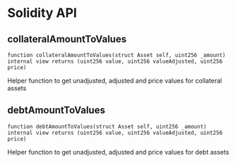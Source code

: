 # Solidity API

## collateralAmountToValues

```solidity
function collateralAmountToValues(struct Asset self, uint256 _amount) internal view returns (uint256 value, uint256 valueAdjusted, uint256 price)
```

Helper function to get unadjusted, adjusted and price values for collateral assets

## debtAmountToValues

```solidity
function debtAmountToValues(struct Asset self, uint256 _amount) internal view returns (uint256 value, uint256 valueAdjusted, uint256 price)
```

Helper function to get unadjusted, adjusted and price values for debt assets

